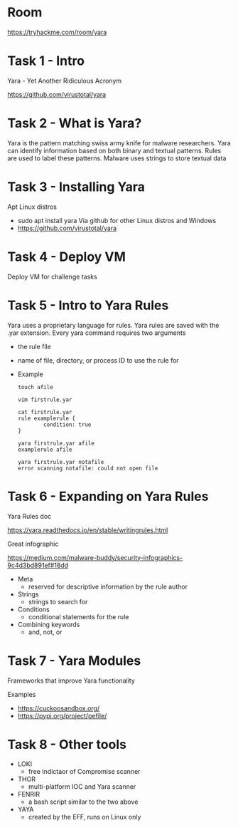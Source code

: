 # Room
https://tryhackme.com/room/yara

# Task 1 - Intro
Yara - Yet Another Ridiculous Acronym

https://github.com/virustotal/yara

# Task 2 - What is Yara?
Yara is the pattern matching swiss army knife for malware researchers.  Yara can identify information based on both binary and textual patterns.  Rules are used to label these patterns.  Malware uses strings to store textual data

# Task 3 - Installing Yara
Apt Linux distros
* sudo apt install yara
Via github for other Linux distros and Windows
* https://github.com/virustotal/yara

# Task 4 - Deploy VM
Deploy VM for challenge tasks

# Task 5 - Intro to Yara Rules
Yara uses a proprietary language for rules.  Yara rules are saved with the .yar extension.  Every yara command requires two arguments
* the rule file
* name of file, directory, or process ID to use the rule for

* Example
    ```
    touch afile

    vim firstrule.yar

    cat firstrule.yar
    rule examplerule {
            condition: true
    }

    yara firstrule.yar afile
    examplerule afile

    yara firstrule.yar notafile
    error scanning notafile: could not open file
    ```

# Task 6 - Expanding on Yara Rules
Yara Rules doc

https://yara.readthedocs.io/en/stable/writingrules.html

Great infographic

https://medium.com/malware-buddy/security-infographics-9c4d3bd891ef#18dd

* Meta
  * reserved for descriptive information by the rule author
* Strings
  * strings to search for
* Conditions
  * conditional statements for the rule
* Combining keywords
  * and, not, or

# Task 7 - Yara Modules
Frameworks that improve Yara functionality

Examples
* https://cuckoosandbox.org/
* https://pypi.org/project/pefile/

# Task 8 - Other tools
* LOKI
  * free Indictaor of Compromise scanner
* THOR
  * multi-platform IOC and Yara scanner
* FENRIR
  * a bash script similar to the two above
* YAYA
  * created by the EFF, runs on Linux only